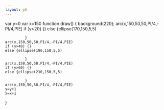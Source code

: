 ```yaml
---
layout: p5
---
```


<script type='text/javascript'>loadScript('/p5/first.js');</script>





var y=0
var x=150
function draw() { 
  background(220);
	arc(x,150,50,50,PI/4,-PI/4,PIE)
	if (y>20) {}
	else {ellipse(170,150,5,5)
				
			 }
	arc(x,150,50,50,PI/4,-PI/4,PIE)
	if (y>40) {}
	else {ellipse(190,150,5,5)
			 
			 }
	arc(x,150,50,50,PI/4,-PI/4,PIE)
	if (y>60) {}
	else {ellipse(210,150,5,5)
			 
			 }
	arc(x,150,50,50,PI/4,-PI/4,PIE)
	y=y+1
	x=x+1
}
